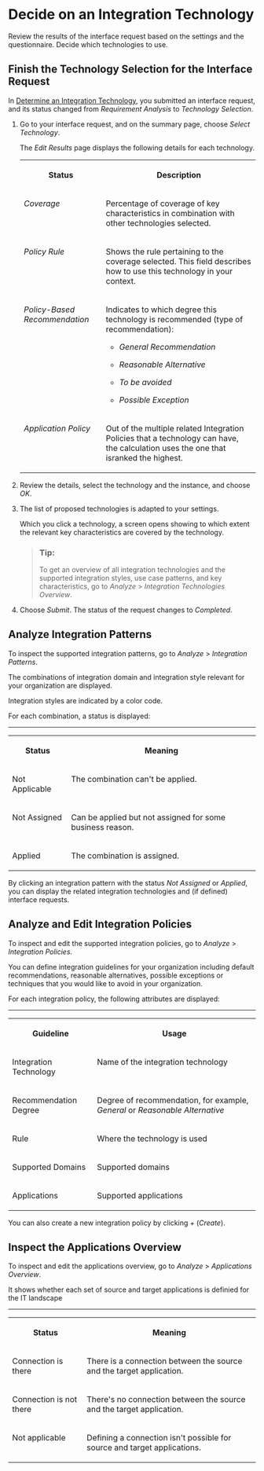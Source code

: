 <!-- loiofb4bc24faec44bdb9cdc1d02d9b5ca99 -->

# Decide on an Integration Technology

Review the results of the interface request based on the settings and the questionnaire. Decide which technologies to use.



<a name="loiofb4bc24faec44bdb9cdc1d02d9b5ca99__section_mn3_52y_5sb"/>

## Finish the Technology Selection for the Interface Request

In [Determine an Integration Technology](determine-an-integration-technology-69b6dae.md), you submitted an interface request, and its status changed from *Requirement Analysis* to *Technology Selection*.

1.  Go to your interface request, and on the summary page, choose *Select Technology*.

    The *Edit Results* page displays the following details for each technology.


    <table>
    <tr>
    <th valign="top">

    Status
    
    </th>
    <th valign="top">

    Description
    
    </th>
    </tr>
    <tr>
    <td valign="top">
    
    *Coverage*
    
    </td>
    <td valign="top">
    
    Percentage of coverage of key characteristics in combination with other technologies selected.
    
    </td>
    </tr>
    <tr>
    <td valign="top">
    
    *Policy Rule* 
    
    </td>
    <td valign="top">
    
    Shows the rule pertaining to the coverage selected. This field describes how to use this technology in your context.
    
    </td>
    </tr>
    <tr>
    <td valign="top">
    
    *Policy-Based Recommendation*
    
    </td>
    <td valign="top">
    
    Indicates to which degree this technology is recommended \(type of recommendation\):

    -   *General Recommendation*

    -   *Reasonable Alternative*
    -   *To be avoided*
    -   *Possible Exception*


    
    </td>
    </tr>
    <tr>
    <td valign="top">
    
    *Application Policy*
    
    </td>
    <td valign="top">
    
    Out of the multiple related Integration Policies that a technology can have, the calculation uses the one that isranked the highest.
    
    </td>
    </tr>
    </table>
    
2.  Review the details, select the technology and the instance, and choose *OK*.

3.  The list of proposed technologies is adapted to your settings.

    Which you click a technology, a screen opens showing to which extent the relevant key characteristics are covered by the technology.

    > ### Tip:  
    > To get an overview of all integration technologies and the supported integration styles, use case patterns, and key characteristics, go to *Analyze* \> *Integration Technologies Overview*.

4.  Choose *Submit*. The status of the request changes to *Completed*.




<a name="loiofb4bc24faec44bdb9cdc1d02d9b5ca99__section_mmx_phc_psb"/>

## Analyze Integration Patterns

To inspect the supported integration patterns, go to *Analyze* \> *Integration Patterns*.

The combinations of integration domain and integration style relevant for your organization are displayed.

Integration styles are indicated by a color code.

For each combination, a status is displayed:

****


<table>
<tr>
<th valign="top">

Status

</th>
<th valign="top">

Meaning

</th>
</tr>
<tr>
<td valign="top">

Not Applicable

</td>
<td valign="top">

The combination can't be applied.

</td>
</tr>
<tr>
<td valign="top">

Not Assigned

</td>
<td valign="top">

Can be applied but not assigned for some business reason.

</td>
</tr>
<tr>
<td valign="top">

Applied

</td>
<td valign="top">

The combination is assigned.

</td>
</tr>
</table>

By clicking an integration pattern with the status *Not Assigned* or *Applied*, you can display the related integration technologies and \(if defined\) interface requests.



<a name="loiofb4bc24faec44bdb9cdc1d02d9b5ca99__section_jh3_rhc_psb"/>

## Analyze and Edit Integration Policies

To inspect and edit the supported integration policies, go to *Analyze* \> *Integration Policies*.

You can define integration guidelines for your organization including default recommendations, reasonable alternatives, possible exceptions or techniques that you would like to avoid in your organization.

For each integration policy, the following attributes are displayed:

****


<table>
<tr>
<th valign="top">

Guideline

</th>
<th valign="top">

Usage

</th>
</tr>
<tr>
<td valign="top">

Integration Technology

</td>
<td valign="top">

Name of the integration technology

</td>
</tr>
<tr>
<td valign="top">

Recommendation Degree

</td>
<td valign="top">

Degree of recommendation, for example, *General* or *Reasonable Alternative*

</td>
</tr>
<tr>
<td valign="top">

Rule

</td>
<td valign="top">

Where the technology is used

</td>
</tr>
<tr>
<td valign="top">

Supported Domains

</td>
<td valign="top">

Supported domains

</td>
</tr>
<tr>
<td valign="top">

Applications

</td>
<td valign="top">

Supported applications

</td>
</tr>
</table>

You can also create a new integration policy by clicking *\+* \(*Create*\).



<a name="loiofb4bc24faec44bdb9cdc1d02d9b5ca99__section_fhj_rhc_psb"/>

## Inspect the Applications Overview

To inspect and edit the applications overview, go to *Analyze* \> *Applications Overview*.

It shows whether each set of source and target applications is definied for the IT landscape

****


<table>
<tr>
<th valign="top">

Status

</th>
<th valign="top">

Meaning

</th>
</tr>
<tr>
<td valign="top">

Connection is there

</td>
<td valign="top">

There is a connection between the source and the target application.

</td>
</tr>
<tr>
<td valign="top">

Connection is not there

</td>
<td valign="top">

There's no connection between the source and the target application.

</td>
</tr>
<tr>
<td valign="top">

Not applicable

</td>
<td valign="top">

Defining a connection isn't possible for source and target applications.

</td>
</tr>
</table>

